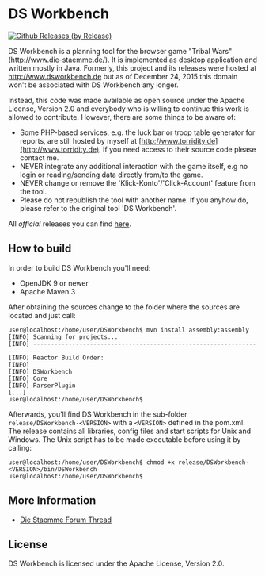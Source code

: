 # DS Workbench

[![Github Releases (by Release)](https://img.shields.io/github/downloads/Torridity/dsworkbench/3.72/total.svg)](https://github.com/Torridity/dsworkbench/releases/tag/3.72)

DS Workbench is a planning tool for the browser game "Tribal Wars" (http://www.die-staemme.de/).
It is implemented as desktop application and written mostly in Java. Formerly, this project and
its releases were hosted at http://www.dsworkbench.de but as of December 24, 2015 this domain
won't be associated with DS Workbench any longer.

Instead, this code was made available as open source under the Apache License, Version 2.0 and
everybody who is willing to continue this work is allowed to contribute. However, there are some
things to be aware of:

* Some PHP-based services, e.g. the luck bar or troop table generator for reports, are still hosted
by myself at [http://www.torridity.de](http://www.torridity.de). If you need access to their source
code please contact me.
* NEVER integrate any additional interaction with the game itself, e.g no login or reading/sending
data directly from/to the game.
* NEVER change or remove the 'Klick-Konto'/'Click-Account' feature from the tool.
* Please do not republish the tool with another name. If you anyhow do, please refer to the original
tool 'DS Workbench'.

All *official* releases you can find [here](https://github.com/Torridity/dsworkbench/releases).

## How to build

In order to build DS Workbench you'll need:

* OpenJDK 9 or newer
* Apache Maven 3

After obtaining the sources change to the folder where the sources are located and just call:

```
user@localhost:/home/user/DSWorkbench$ mvn install assembly:assembly
[INFO] Scanning for projects...
[INFO] ------------------------------------------------------------------------
[INFO] Reactor Build Order:
[INFO]
[INFO] DSWorkbench
[INFO] Core
[INFO] ParserPlugin
[...]
user@localhost:/home/user/DSWorkbench$
```

Afterwards, you'll find DS Workbench in the sub-folder `release/DSWorkbench-<VERSION>` with a
`<VERSION>` defined in the pom.xml. The release contains all libraries, config files and start
scripts for Unix and Windows. The Unix script has to be made executable before using it by calling:

```
user@localhost:/home/user/DSWorkbench$ chmod +x release/DSWorkbench-<VERSION>/bin/DSWorkbench
user@localhost:/home/user/DSWorkbench$
```

## More Information

* [Die Staemme Forum Thread](https://forum.die-staemme.de/showthread.php?80831-DS-Workbench)

## License

DS Workbench is licensed under the Apache License, Version 2.0.
